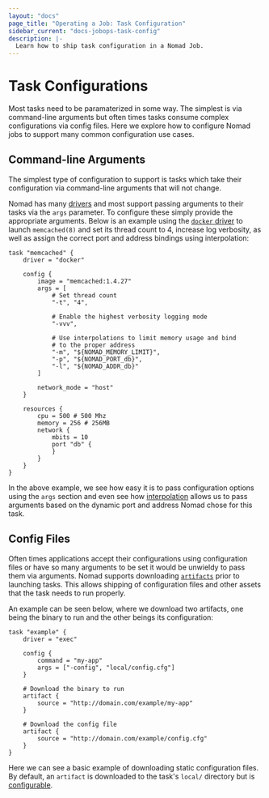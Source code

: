 ```yaml
---
layout: "docs"
page_title: "Operating a Job: Task Configuration"
sidebar_current: "docs-jobops-task-config"
description: |-
  Learn how to ship task configuration in a Nomad Job.
---
```


# Task Configurations

Most tasks need to be paramaterized in some way. The simplest is via
command-line arguments but often times tasks consume complex configurations via
config files.  Here we explore how to configure Nomad jobs to support many
common configuration use cases.

## Command-line Arguments

The simplest type of configuration to support is tasks which take their
configuration via command-line arguments that will not change.

Nomad has many [drivers](/docs/drivers/index.html) and most support passing
arguments to their tasks via the `args` parameter. To configure these simply
provide the appropriate arguments. Below is an example using the [`docker`
driver](/docs/drivers/docker.html) to launch `memcached(8)` and set its thread count
to 4, increase log verbosity, as well as assign the correct port and address
bindings using interpolation:

```
task "memcached" {
    driver = "docker"
    
	config {
		image = "memcached:1.4.27"
		args = [
			# Set thread count
			"-t", "4",

			# Enable the highest verbosity logging mode
			"-vvv", 

			# Use interpolations to limit memory usage and bind
			# to the proper address
			"-m", "${NOMAD_MEMORY_LIMIT}",
			"-p", "${NOMAD_PORT_db}",
			"-l", "${NOMAD_ADDR_db}"
		]

		network_mode = "host"
	}

	resources {
		cpu = 500 # 500 Mhz
		memory = 256 # 256MB
		network {
			mbits = 10
			port "db" {
			}
		}
	}
}
```

In the above example, we see how easy it is to pass configuration options using
the `args` section and even see how
[interpolation](docs/jobspec/interpreted.html) allows us to pass arguments
based on the dynamic port and address Nomad chose for this task.

## Config Files

Often times applications accept their configurations using configuration files
or have so many arguments to be set it would be unwieldy to pass them via
arguments. Nomad supports downloading
[`artifacts`](/docs/jobspec/index.html#artifact_doc) prior to launching tasks.
This allows shipping of configuration files and other assets that the task
needs to run properly.

An example can be seen below, where we download two artifacts, one being the
binary to run and the other beings its configuration:

```
task "example" {
    driver = "exec"
    
	config {
		command = "my-app"
		args = ["-config", "local/config.cfg"]
	}

    # Download the binary to run
	artifact {
		source = "http://domain.com/example/my-app"
    }

	# Download the config file
	artifact {
		source = "http://domain.com/example/config.cfg"
    }
}
```

Here we can see a basic example of downloading static configuration files. By
default, an `artifact` is downloaded to the task's `local/` directory but is
[configurable](/docs/jobspec/index.html#artifact_doc).
